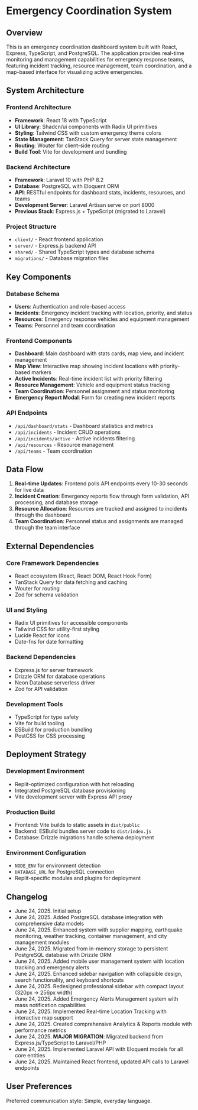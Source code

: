 # Emergency Coordination System

## Overview

This is an emergency coordination dashboard system built with React, Express, TypeScript, and PostgreSQL. The application provides real-time monitoring and management capabilities for emergency response teams, featuring incident tracking, resource management, team coordination, and a map-based interface for visualizing active emergencies.

## System Architecture

### Frontend Architecture
- **Framework**: React 18 with TypeScript
- **UI Library**: Shadcn/ui components with Radix UI primitives
- **Styling**: Tailwind CSS with custom emergency theme colors
- **State Management**: TanStack Query for server state management
- **Routing**: Wouter for client-side routing
- **Build Tool**: Vite for development and bundling

### Backend Architecture
- **Framework**: Laravel 10 with PHP 8.2
- **Database**: PostgreSQL with Eloquent ORM
- **API**: RESTful endpoints for dashboard stats, incidents, resources, and teams
- **Development Server**: Laravel Artisan serve on port 8000
- **Previous Stack**: Express.js + TypeScript (migrated to Laravel)

### Project Structure
- `client/` - React frontend application
- `server/` - Express.js backend API
- `shared/` - Shared TypeScript types and database schema
- `migrations/` - Database migration files

## Key Components

### Database Schema
- **Users**: Authentication and role-based access
- **Incidents**: Emergency incident tracking with location, priority, and status
- **Resources**: Emergency response vehicles and equipment management
- **Teams**: Personnel and team coordination

### Frontend Components
- **Dashboard**: Main dashboard with stats cards, map view, and incident management
- **Map View**: Interactive map showing incident locations with priority-based markers
- **Active Incidents**: Real-time incident list with priority filtering
- **Resource Management**: Vehicle and equipment status tracking
- **Team Coordination**: Personnel assignment and status monitoring
- **Emergency Report Modal**: Form for creating new incident reports

### API Endpoints
- `/api/dashboard/stats` - Dashboard statistics and metrics
- `/api/incidents` - Incident CRUD operations
- `/api/incidents/active` - Active incidents filtering
- `/api/resources` - Resource management
- `/api/teams` - Team coordination

## Data Flow

1. **Real-time Updates**: Frontend polls API endpoints every 10-30 seconds for live data
2. **Incident Creation**: Emergency reports flow through form validation, API processing, and database storage
3. **Resource Allocation**: Resources are tracked and assigned to incidents through the dashboard
4. **Team Coordination**: Personnel status and assignments are managed through the team interface

## External Dependencies

### Core Framework Dependencies
- React ecosystem (React, React DOM, React Hook Form)
- TanStack Query for data fetching and caching
- Wouter for routing
- Zod for schema validation

### UI and Styling
- Radix UI primitives for accessible components
- Tailwind CSS for utility-first styling
- Lucide React for icons
- Date-fns for date formatting

### Backend Dependencies
- Express.js for server framework
- Drizzle ORM for database operations
- Neon Database serverless driver
- Zod for API validation

### Development Tools
- TypeScript for type safety
- Vite for build tooling
- ESBuild for production bundling
- PostCSS for CSS processing

## Deployment Strategy

### Development Environment
- Replit-optimized configuration with hot reloading
- Integrated PostgreSQL database provisioning
- Vite development server with Express API proxy

### Production Build
- Frontend: Vite builds to static assets in `dist/public`
- Backend: ESBuild bundles server code to `dist/index.js`
- Database: Drizzle migrations handle schema deployment

### Environment Configuration
- `NODE_ENV` for environment detection
- `DATABASE_URL` for PostgreSQL connection
- Replit-specific modules and plugins for deployment

## Changelog

- June 24, 2025. Initial setup
- June 24, 2025. Added PostgreSQL database integration with comprehensive data models
- June 24, 2025. Enhanced system with supplier mapping, earthquake monitoring, weather tracking, container management, and city management modules
- June 24, 2025. Migrated from in-memory storage to persistent PostgreSQL database with Drizzle ORM
- June 24, 2025. Added mobile user management system with location tracking and emergency alerts
- June 24, 2025. Enhanced sidebar navigation with collapsible design, search functionality, and keyboard shortcuts
- June 24, 2025. Redesigned professional sidebar with compact layout (320px → 256px width)
- June 24, 2025. Added Emergency Alerts Management system with mass notification capabilities
- June 24, 2025. Implemented Real-time Location Tracking with interactive map support
- June 24, 2025. Created comprehensive Analytics & Reports module with performance metrics
- June 24, 2025. **MAJOR MIGRATION**: Migrated backend from Express.js/TypeScript to Laravel/PHP
- June 24, 2025. Implemented Laravel API with Eloquent models for all core entities
- June 24, 2025. Maintained React frontend, updated API calls to Laravel endpoints

## User Preferences

Preferred communication style: Simple, everyday language.